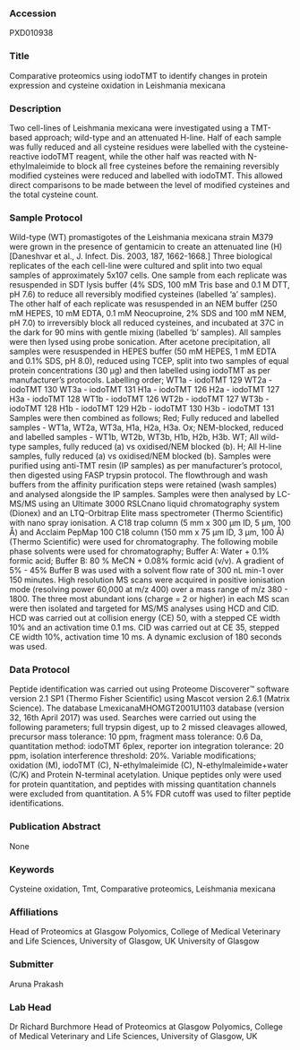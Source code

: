 ### Accession
PXD010938

### Title
Comparative proteomics using iodoTMT to identify changes in protein expression and cysteine oxidation in Leishmania mexicana

### Description
Two cell-lines of Leishmania mexicana were investigated using a TMT-based approach; wild-type and an attenuated H-line. Half of each sample was fully reduced and all cysteine residues were labelled with the cysteine-reactive iodoTMT reagent, while the other half was reacted with N-ethylmaleimide to block all free cysteines before the remaining reversibly modified cysteines were reduced and labelled with iodoTMT. This allowed direct comparisons to be made between the level of modified cysteines and the total cysteine count.

### Sample Protocol
Wild-type (WT) promastigotes of the Leishmania mexicana strain M379 were grown in the presence of gentamicin to create an attenuated line (H) [Daneshvar et al., J. Infect. Dis. 2003, 187, 1662-1668.]  Three biological replicates of the each cell-line were cultured and split into two equal samples of approximately 5x107 cells. One sample from each replicate was resuspended in SDT lysis buffer (4% SDS, 100 mM Tris base and 0.1 M DTT, pH 7.6) to reduce all reversibly modified cysteines (labelled ‘a’ samples). The other half of each replicate was resuspended in an NEM buffer (250 mM HEPES, 10 mM EDTA, 0.1 mM Neocuproine, 2% SDS and 100 mM NEM, pH 7.0) to irreversibly block all reduced cysteines, and incubated at 37C in the dark for 90 mins with gentle mixing (labelled ‘b’ samples). All samples were then lysed using probe sonication.    After acetone precipitation, all samples were resuspended in HEPES buffer (50 mM HEPES, 1 mM EDTA and 0.1% SDS, pH 8.0), reduced using TCEP, split into two samples of equal protein concentrations (30 µg) and then labelled using iodoTMT as per manufacturer’s protocols.   Labelling order; WT1a - iodoTMT 129 WT2a - iodoTMT 130 WT3a - iodoTMT 131 H1a - iodoTMT 126 H2a - iodoTMT 127 H3a - iodoTMT 128  WT1b - iodoTMT 126 WT2b - iodoTMT 127 WT3b - iodoTMT 128 H1b - iodoTMT 129 H2b - iodoTMT 130 H3b - iodoTMT 131   Samples were then combined as follows; Red; Fully reduced and labelled samples - WT1a, WT2a, WT3a, H1a, H2a, H3a. Ox; NEM-blocked, reduced and labelled samples - WT1b, WT2b, WT3b, H1b, H2b, H3b.  WT; All wild-type samples, fully reduced (a) vs oxidised/NEM blocked (b). H; All H-line samples, fully reduced (a) vs oxidised/NEM blocked (b).   Samples were purified using anti-TMT resin (IP samples) as per manufacturer’s protocol, then digested using FASP trypsin protocol. The flowthrough and wash buffers from the affinity purification steps were retained (wash samples) and analysed alongside the IP samples.   Samples were then analysed by LC-MS/MS using an Ultimate 3000 RSLCnano liquid chromatography system (Dionex) and an LTQ-Orbitrap Elite mass spectrometer (Thermo Scientific) with nano spray ionisation. A C18 trap column (5 mm x 300 µm ID, 5 µm, 100 Å) and Acclaim PepMap 100 C18 column (150 mm x 75 µm ID, 3 µm, 100 Å) (Thermo Scientific) were used for chromatography.  The following mobile phase solvents were used for chromatography; Buffer A: Water + 0.1% formic acid; Buffer B: 80 % MeCN + 0.08% formic acid (v/v). A gradient of 5% - 45% Buffer B was used with a solvent flow rate of 300 nL min-1 over 150 minutes. High resolution MS scans were acquired in positive ionisation mode (resolving power 60,000 at m/z 400) over a mass range of m/z 380 - 1800. The three most abundant ions (charge = 2 or higher) in each MS scan were then isolated and targeted for MS/MS analyses using HCD and CID. HCD was carried out at collision energy (CE) 50,  with a stepped CE width 10% and an activation time 0.1 ms. CID was carried out at CE 35, stepped CE width 10%, activation time 10 ms. A dynamic exclusion of 180 seconds was used.

### Data Protocol
Peptide identification was carried out using Proteome Discoverer™ software version 2.1 SP1 (Thermo Fisher Scientific) using Mascot version 2.6.1 (Matrix Science).  The database LmexicanaMHOMGT2001U1103 database (version 32, 16th April 2017) was used. Searches were carried out using the following parameters; full trypsin digest, up to 2 missed cleavages allowed, precursor mass tolerance: 10 ppm, fragment mass tolerance: 0.6 Da, quantitation method: iodoTMT 6plex, reporter ion integration tolerance: 20 ppm, isolation interference threshold: 20%.  Variable modifications; oxidation (M), iodoTMT (C), N-ethylmaleimide (C), N-ethylmaleimide+water (C/K) and Protein N-terminal acetylation.  Unique peptides only were used for protein quantitation, and peptides with missing quantitation channels were excluded from quantitation.  A 5% FDR cutoff was used to filter peptide identifications.

### Publication Abstract
None

### Keywords
Cysteine oxidation, Tmt, Comparative proteomics, Leishmania mexicana

### Affiliations
Head of Proteomics at Glasgow Polyomics, College of Medical Veterinary and Life Sciences, University of Glasgow, UK
University of Glasgow

### Submitter
Aruna Prakash

### Lab Head
Dr Richard Burchmore
Head of Proteomics at Glasgow Polyomics, College of Medical Veterinary and Life Sciences, University of Glasgow, UK


